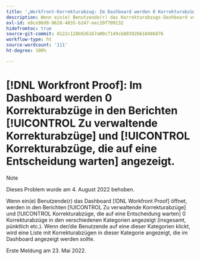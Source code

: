 ```yaml
---
title: '„Workfront-Korrekturabzug: Im Dashboard werden 0 Korrekturabzüge in den Berichten ‚Zu verwaltende Korrekturabzüge‘ und ‚Korrekturabzüge, die auf eine Entscheidung warten‘ angezeigt“'
description: Wenn ein(e) Benutzende(r) das Korrekturabzugs-Dashboard von  [!DNL Workfront]  öffnet, weisen die [!UICONTROL zu verwaltenden Korrekturabzüge] und [!UICONTROL die Korrekturabzüge mit ausstehenden Entscheidungsberichten] 0 Berichte in den verschiedenen Kategorien auf (insgesamt, pünktlich etc.).
exl-id: e8ce98d8-9628-4835-b247-eec20f709132
hidefromtoc: true
source-git-commit: d122c128b926167a00c7149cb88392b618486876
workflow-type: ht
source-wordcount: '111'
ht-degree: 100%

---
```


# [!DNL Workfront Proof]: Im Dashboard werden 0 Korrekturabzüge in den Berichten [!UICONTROL Zu verwaltende Korrekturabzüge] und [!UICONTROL Korrekturabzüge, die auf eine Entscheidung warten] angezeigt.

>[!NOTE]
>
>Dieses Problem wurde am 4. August 2022 behoben.

Wenn ein(e) Benutzende(r) das Dashboard [!DNL Workfront Proof] öffnet, werden in den Berichten [!UICONTROL Zu verwaltende Korrekturabzüge] und [!UICONTROL Korrekturabzüge, die auf eine Entscheidung warten] 0 Korrekturabzüge in den verschiedenen Kategorien angezeigt (insgesamt, pünktlich etc.). Wenn der/die Benutzende auf eine dieser Kategorien klickt, wird eine Liste mit Korrekturabzügen in dieser Kategorie angezeigt, die im Dashboard angezeigt werden sollte.

Erste Meldung am 23. Mai 2022.
